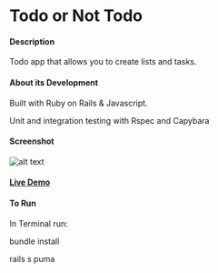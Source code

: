 # Todo or Not Todo

#### Description
Todo app that allows you to create lists and tasks.


#### About its Development
Built with Ruby on Rails & Javascript.

Unit and integration testing with Rspec and Capybara


#### Screenshot
![alt text](https://s3-us-west-1.amazonaws.com/githubthumbs/TodoAppcropped.jpg "todo screenshot")


#### [Live Demo](http://intense-plateau-7287.herokuapp.com/)

#### To Run
In Terminal run:

bundle install

rails s puma
